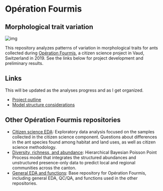 # Opération Fourmis
## Morphological trait variation

![img](https://wp.unil.ch/fourmisvaud/files/2019/03/Titre_OrangeViolet.png)

This repository analyzes patterns of variation in morphological traits for ants collected during [Opération Fourmis](https://wp.unil.ch/fourmisvaud/), a citizen science project in Vaud, Switzerland in 2019. See the links below for project development and preliminary results.




## Links

This will be updated as the analyses progress and as I get organized.  

- [Project outline](outline.html)  
- [Model structure considerations](model_structure.html)  



## Other Opération Fourmis repositories  

- [Citizen science EDA](https://sz-tim.github.io/5_citsci/): Exploratory data analysis focused on the samples collected in the citizen science component. Questions about differences in the ant species found among habitat and land uses, as well as citizen science methodology.  
- [Diversity, richness, and abundance](https://github.com/Sz-Tim/CH_diversity): Hierarchical Bayesian Poisson Point Process model that integrates the structured abundances and unstructured presence-only data to predict local and regional communities across the canton.  
- [General EDA and functions](https://github.com/Sz-Tim/opfo): Base repository for Opération Fourmis, including general EDA, QC/QA, and functions used in the other repositories.  
